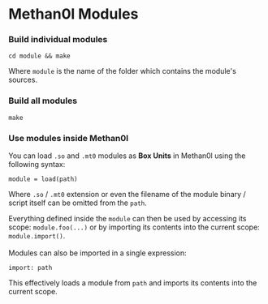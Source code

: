 # Methan0l Modules

### Build individual modules

```
cd module && make
```  

Where `module` is the name of the folder which contains the module's sources.  

### Build all modules  

```
make
```

### Use modules inside Methan0l

You can load `.so` and `.mt0` modules as **Box Units** in Methan0l using the following syntax:  

```
module = load(path)
```

Where `.so` / `.mt0` extension or even the filename of the module binary / script itself can be omitted from the `path`.  

Everything defined inside the `module` can then be used by accessing its scope: `module.foo(...)` or by importing its contents into the current scope: `module.import()`.  
\
Modules can also be imported in a single expression:  
```
import: path
```  
This effectively loads a module from `path` and imports its contents into the current scope.